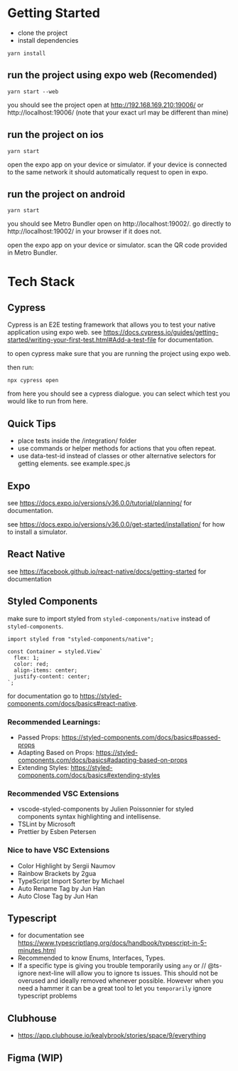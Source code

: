 # Getting Started
- clone the project
- install dependencies
```
yarn install
```

## run the project using expo web (Recomended)
```
yarn start --web
```
you should see the project open at http://192.168.169.210:19006/ or http://localhost:19006/ (note that your exact url may be different than mine)
## run the project on ios
```
yarn start
```
open the expo app on your device or simulator. if your device is connected to the same network it should automatically request to open in expo.

## run the project on android
```
yarn start
```
you should see Metro Bundler open on http://localhost:19002/. go directly to http://localhost:19002/ in your browser if it does not.

open the expo app on your device or simulator. scan the QR code provided in Metro Bundler.

# Tech Stack
## Cypress
Cypress is an E2E testing framework that allows you to test your native application using expo web.
see https://docs.cypress.io/guides/getting-started/writing-your-first-test.html#Add-a-test-file for documentation.

to open cypress make sure that you are running the project using expo web.

then run:
```
npx cypress open
```

from here you should see a cypress dialogue. you can select which test you would like to run from here.

## Quick Tips
- place tests inside the /integration/ folder
- use commands or helper methods for actions that you often repeat.
- use data-test-id instead of classes or other alternative selectors for getting elements. see example.spec.js
## Expo
see https://docs.expo.io/versions/v36.0.0/tutorial/planning/ for documentation.

see https://docs.expo.io/versions/v36.0.0/get-started/installation/ for how to install a simulator.
## React Native
see https://facebook.github.io/react-native/docs/getting-started for documentation
## Styled Components
make sure to import styled from `styled-components/native` instead of `styled-components`.

```tsx
import styled from "styled-components/native";

const Container = styled.View`
  flex: 1;
  color: red;
  align-items: center;
  justify-content: center;
`;
```

for documentation go to https://styled-components.com/docs/basics#react-native.

### Recommended Learnings:
- Passed Props: https://styled-components.com/docs/basics#passed-props
- Adapting Based on Props: https://styled-components.com/docs/basics#adapting-based-on-props
- Extending Styles: https://styled-components.com/docs/basics#extending-styles

### Recommended VSC Extensions
- vscode-styled-components by Julien Poissonnier for styled components syntax highlighting and intellisense.
- TSLint by Microsoft
- Prettier by Esben Petersen

### Nice to have VSC Extensions
- Color Highlight by Sergii Naumov
- Rainbow Brackets by 2gua
- TypeScript Import Sorter by Michael
- Auto Rename Tag by Jun Han
- Auto Close Tag by Jun Han

## Typescript
- for documentation see https://www.typescriptlang.org/docs/handbook/typescript-in-5-minutes.html
- Recommended to know Enums, Interfaces, Types.
- If a specific type is giving you trouble temporarily using `any` or // @ts-ignore next-line will allow you to ignore ts issues. This should not be overused and ideally removed whenever possible. However when you need a hammer it can be a great tool to let you `temporarily` ignore typescript problems

## Clubhouse
- https://app.clubhouse.io/kealybrook/stories/space/9/everything

## Figma (WIP)